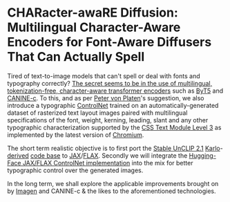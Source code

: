 # CHARacter-awaRE Diffusion: Multilingual Character-Aware Encoders for Font-Aware Diffusers That Can Actually Spell

Tired of text-to-image models that can't spell or deal with fonts and typography correctly? [The secret seems to be in the use of multilingual, tokenization-free, character-aware transformer encoders](https://arxiv.org/abs/2212.10562) such as [ByT5](https://arxiv.org/abs/2105.13626) and [CANINE-c](https://arxiv.org/abs/2103.06874). To this, and as per [Peter von Platen](https://github.com/patrickvonplaten)'s suggestion, we also introduce a typographic [ControlNet](https://arxiv.org/abs/2302.05543) trained on an automatically-generated dataset of rasterized text layout images paired with multilingual specifications of the font, weight, kerning, leading, slant and any other typographic characterization supported by the [CSS Text Module Level 3](https://www.w3.org/TR/css-text-3/) as implemented by the latest version of [Chromium](https://www.chromium.org/Home/).

The short term realistic objective is to first port the [Stable UnCLIP 2.1](https://arxiv.org/abs/2204.06125) [Karlo](https://github.com/kakaobrain/karlo)-[derived](https://github.com/Stability-AI/stablediffusion/blob/main/doc/UNCLIP.MD) [code base](https://github.com/Stability-AI/stablediffusion) to [JAX](https://github.com/google/jax)/[FLAX](https://github.com/google/flax). Secondly we will integrate the [Hugging-Face JAX/FLAX ControlNet implementation](https://github.com/huggingface/community-events/tree/main/jax-controlnet-sprint) into the mix for better typographic control over the generated images.

In the long term, we shall explore the applicable improvements brought on by [Imagen](https://arxiv.org/abs/2205.11487) and CANINE-c & the likes to the aforementioned technologies.
